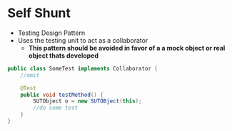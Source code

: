 # Self Shunt

- Testing Design Pattern
- Uses the testing unit to act as a collaborator
  - **This pattern should be avoided in favor of a a mock object or real object thats developed**

```java
public class SomeTest implements Collaborator {
    //omit

    @Test
    public void testMethod() {
        SUTObject o = new SUTOBject(this);
        //do some test
    }
}
```
